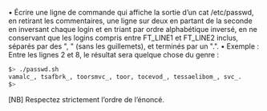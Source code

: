 • Écrire une ligne de commande qui affiche la sortie d’un cat /etc/passwd, en
retirant les commentaires, une ligne sur deux en partant de la seconde en inversant
chaque login et en triant par ordre alphabétique inversé, en ne conservant que les
logins compris entre FT_LINE1 et FT_LINE2 inclus, séparés par des ", " (sans
les guillemets), et terminés par un ".".
• Exemple : Entre les lignes 2 et 8, le résultat sera quelque chose du genre :

```sh
$> ./passwd.sh
vamalc_, tsafbrk_, toorsmvc_, toor, tocevod_, tessaelibom_, svc_.
$>
```

[NB] Respectez strictement l’ordre de l’énoncé.
